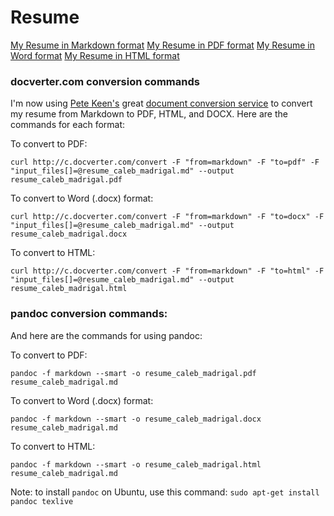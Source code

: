 Resume
======

[My Resume in Markdown format](https://github.com/calebmadrigal/Resume/blob/master/resume_caleb_madrigal.md)
[My Resume in PDF format](https://github.com/calebmadrigal/Resume/raw/master/resume_caleb_madrigal.pdf)
[My Resume in Word format](https://github.com/calebmadrigal/Resume/raw/master/resume_caleb_madrigal.docx)
[My Resume in HTML format](https://github.com/calebmadrigal/Resume/raw/master/resume_caleb_madrigal.html)


### docverter.com conversion commands

I'm now using [Pete Keen's](https://www.petekeen.net) great [document conversion service](http://www.docverter.com) to convert my resume from Markdown to PDF, HTML, and DOCX. Here are the commands for each format:

To convert to PDF:

    curl http://c.docverter.com/convert -F "from=markdown" -F "to=pdf" -F "input_files[]=@resume_caleb_madrigal.md" --output resume_caleb_madrigal.pdf

To convert to Word (.docx) format:

    curl http://c.docverter.com/convert -F "from=markdown" -F "to=docx" -F "input_files[]=@resume_caleb_madrigal.md" --output resume_caleb_madrigal.docx

To convert to HTML:

    curl http://c.docverter.com/convert -F "from=markdown" -F "to=html" -F "input_files[]=@resume_caleb_madrigal.md" --output resume_caleb_madrigal.html


### pandoc conversion commands:

And here are the commands for using pandoc:

To convert to PDF:

    pandoc -f markdown --smart -o resume_caleb_madrigal.pdf resume_caleb_madrigal.md

To convert to Word (.docx) format:

    pandoc -f markdown --smart -o resume_caleb_madrigal.docx resume_caleb_madrigal.md

To convert to HTML:

    pandoc -f markdown --smart -o resume_caleb_madrigal.html resume_caleb_madrigal.md


Note: to install `pandoc` on Ubuntu, use this command: `sudo apt-get install pandoc texlive`

